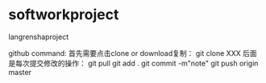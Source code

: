 # softworkproject
langrenshaproject

github command:
	首先需要点击clone or download复制：
	git clone XXX
	后面是每次提交修改的操作：
	git pull
	git add .
	git commit -m"note"
	git push origin master
